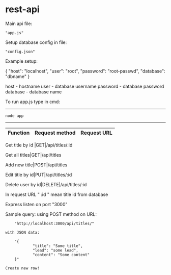 # rest-api
Main api file:

	"app.js"


Setup database config in file:

	"config.json"

Example setup:

{
    "host": 	"localhost",
    "user": 	"root",
    "password": "root-passwd",
    "database": "dbname"
}

host 	 - 	hostname
user 	 - 	database username
password - 	database password
database - 	database name




To run app.js type in cmd:
*************************************************************
	node app
*************************************************************





Function	   |Request method		|Request URL
-------------------|----------------------------|----------------

Get title by id	|GET|/api/titles/:id

Get all titles|GET|/api/titles

Add new title|POST|/api/titles

Edit title by id|PUT|/api/titles/:id

Delete user by id|DELETE|/api/titles/:id




In request URL " :id " mean title id from database


Express listen on port "3000"

Sample query:
	using POST method on URL:

		"http://localhost:3000/api/titles/"
	
	with JSON data:

		"{
        		"title": "Some title",
       		 	"lead": "some lead",
        		"content": "Some content"
		}"

	Create new row!
